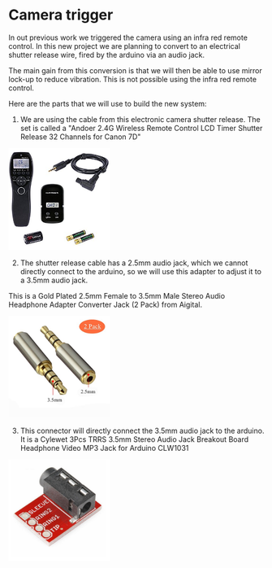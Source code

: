 
# Camera trigger

In out previous work we triggered the camera using an infra red remote control. In this new project we are planning to convert to an electrical shutter release wire, fired by the arduino via an audio jack. 

The main gain from this conversion is that we will then be able to use mirror lock-up to reduce vibration. This is not possible using the infra red remote control. 

Here are the parts that we will use to build the new system:

1) We are using the cable from this electronic camera shutter release. The set is called a "Andoer 2.4G Wireless Remote Control LCD Timer Shutter Release 32 Channels for Canon 7D"

<img src="images/AndoerYouProShutterRelease.jpg"  height="200" alt="image"/>

2) The shutter release cable has a 2.5mm audio jack, which we cannot directly connect to the arduino, so we will use this adapter to adjust it to a 3.5mm audio jack. 

This is a Gold Plated 2.5mm Female to 3.5mm Male Stereo Audio Headphone Adapter Converter Jack (2 Pack) from Aigital.

<img src="images/2.5mmTo3.5mmAdapter.jpg" height="200" alt="image"/>

3) This connector will directly connect the 3.5mm audio jack to the arduino. It is a Cylewet 3Pcs TRRS 3.5mm Stereo Audio Jack Breakout Board Headphone Video MP3 Jack for Arduino CLW1031

<img src="images/3.5mmToArduinoAdapter.jpg"  height="200"  alt="image"/>

